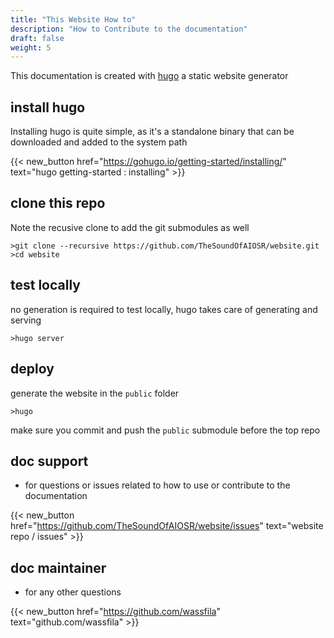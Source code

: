 ```yaml
---
title: "This Website How to"
description: "How to Contribute to the documentation"
draft: false
weight: 5
---
```


This documentation is created with [hugo](https://gohugo.io/) a static website generator

## install hugo
Installing hugo is quite simple, as it's a standalone binary that can be downloaded and added to the system path

{{< new_button href="https://gohugo.io/getting-started/installing/" text="hugo getting-started : installing" >}} 


## clone this repo
Note the recusive clone to add the git submodules as well

    >git clone --recursive https://github.com/TheSoundOfAIOSR/website.git
    >cd website

## test locally
no generation is required to test locally, hugo takes care of generating and serving

    >hugo server

## deploy
generate the website in the `public` folder

    >hugo

make sure you commit and push the `public` submodule before the top repo

## doc support

* for questions or issues related to how to use or contribute to the documentation


{{< new_button href="https://github.com/TheSoundOfAIOSR/website/issues" text="website repo / issues" >}} 

## doc maintainer

* for any other questions

{{< new_button href="https://github.com/wassfila" text="github.com/wassfila" >}} 
